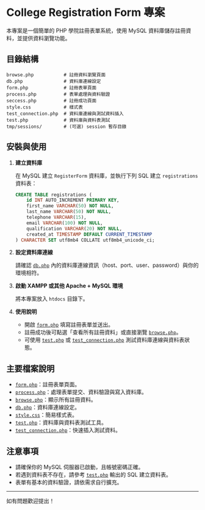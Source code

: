 # College Registration Form 專案

本專案是一個簡單的 PHP 學院註冊表單系統，使用 MySQL 資料庫儲存註冊資料，並提供資料瀏覽功能。

## 目錄結構

```
browse.php           # 註冊資料瀏覽頁面
db.php               # 資料庫連線設定
form.php             # 註冊表單頁面
process.php          # 表單處理與資料驗證
seccess.php          # 註冊成功頁面
style.css            # 樣式表
test_connection.php  # 資料庫連線與測試資料插入
test.php             # 資料庫與資料表測試
tmp/sessions/        # (可選) session 暫存目錄
```

## 安裝與使用

1. **建立資料庫**

   在 MySQL 建立 `RegisterForm` 資料庫，並執行下列 SQL 建立 `registrations` 資料表：

   ```sql
   CREATE TABLE registrations (
       id INT AUTO_INCREMENT PRIMARY KEY,
       first_name VARCHAR(50) NOT NULL,
       last_name VARCHAR(50) NOT NULL,
       telephone VARCHAR(15),
       email VARCHAR(100) NOT NULL,
       qualification VARCHAR(20) NOT NULL,
       created_at TIMESTAMP DEFAULT CURRENT_TIMESTAMP
   ) CHARACTER SET utf8mb4 COLLATE utf8mb4_unicode_ci;
   ```

2. **設定資料庫連線**

   請確認 [`db.php`](db.php) 內的資料庫連線資訊（host、port、user、password）與你的環境相符。

3. **啟動 XAMPP 或其他 Apache + MySQL 環境**

   將本專案放入 `htdocs` 目錄下。

4. **使用說明**

   - 開啟 [`form.php`](form.php) 填寫註冊表單並送出。
   - 註冊成功後可點選「查看所有註冊資料」或直接瀏覽 [`browse.php`](browse.php)。
   - 可使用 [`test.php`](test.php) 或 [`test_connection.php`](test_connection.php) 測試資料庫連線與資料表狀態。

## 主要檔案說明

- [`form.php`](form.php)：註冊表單頁面。
- [`process.php`](process.php)：處理表單提交、資料驗證與寫入資料庫。
- [`browse.php`](browse.php)：顯示所有註冊資料。
- [`db.php`](db.php)：資料庫連線設定。
- [`style.css`](style.css)：簡易樣式表。
- [`test.php`](test.php)：資料庫與資料表測試工具。
- [`test_connection.php`](test_connection.php)：快速插入測試資料。

## 注意事項

- 請確保你的 MySQL 伺服器已啟動，且帳號密碼正確。
- 若遇到資料表不存在，請參考 [`test.php`](test.php) 輸出的 SQL 建立資料表。
- 表單有基本的資料驗證，請依需求自行擴充。

---

如有問題歡迎提出！
